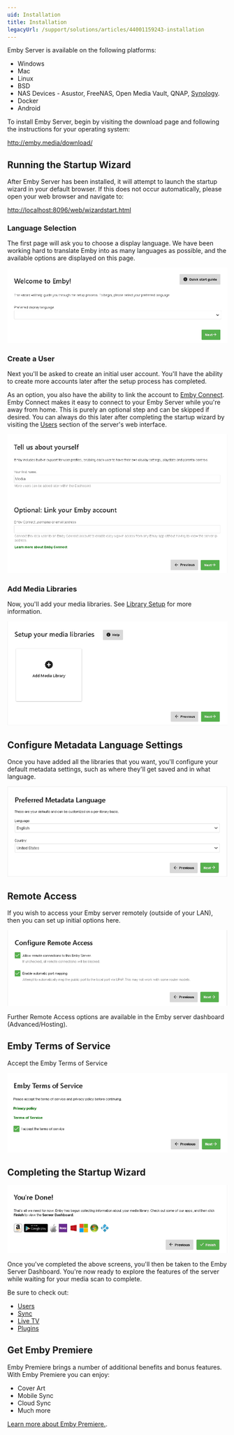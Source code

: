 ```yaml
---
uid: Installation
title: Installation
legacyUrl: /support/solutions/articles/44001159243-installation
---
```


Emby Server is available on the following platforms:

* Windows
* Mac
* Linux
* BSD
* NAS Devices - Asustor, FreeNAS, Open Media Vault, QNAP, [Synology](../wiki/Synology-:-Help-and-Support).
* Docker
* Android

To install Emby Server, begin by visiting the download page and following the instructions for your operating system:

http://emby.media/download/

## Running the Startup Wizard

After Emby Server has been installed, it will attempt to launch the startup wizard in your default browser. If this does not occur automatically, please open your web browser and navigate to:

[http://localhost:8096/web/wizardstart.html](http://localhost:8096/web/wizardstart.html)

### Language Selection

The first page will ask you to choose a display language. We have been working hard to translate Emby into as many languages as possible, and the available options are displayed on this page.

![wizard1.png](images/server/wizard1.png)

### Create a User

Next you'll be asked to create an initial user account. You'll have the ability to create more accounts later after the setup process has completed. 

As an option, you also have the ability to link the account to [Emby Connect](Emby-Connect). Emby Connect makes it easy to connect to your Emby Server while you're away from home. This is purely an optional step and can be skipped if desired. You can always do this later after completing the startup wizard by visiting the [Users](Users) section of the server's web interface.

![](images/server/wizard2.png)

### Add Media Libraries

Now, you'll add your media libraries. See [Library Setup](Library-Setup) for more information.

![](images/server/wizard4.png)

## Configure Metadata Language Settings

Once you have added all the libraries that you want, you'll configure your default metadata settings, such as where they'll get saved and in what language.

![](images/server/wizard3.png)

## Remote Access

If you wish to access your Emby server remotely (outside of your LAN), then you can set up initial options here.

![](images/server/wizard_new_10.png)

Further Remote Access options are available in the Emby server dashboard (Advanced/Hosting).

## Emby Terms of Service

Accept the Emby Terms of Service

![](images/server/wizard_new_11.png)

## Completing the Startup Wizard

![](images/server/wizard_new_12.png)

Once you've completed the above screens, you'll then be taken to the Emby Server Dashboard. You're now ready to explore the features of the server while waiting for your media scan to complete.

Be sure to check out:

* [Users](Users)
* [Sync](Sync)
* [Live TV](Live-TV)
* [Plugins](Plugins)

## Get Emby Premiere

Emby Premiere brings a number of additional benefits and bonus features. With Emby Premiere you can enjoy:

* Cover Art
* Mobile Sync
* Cloud Sync
* Much more

[Learn more about Emby Premiere.](http://emby.media/donate).